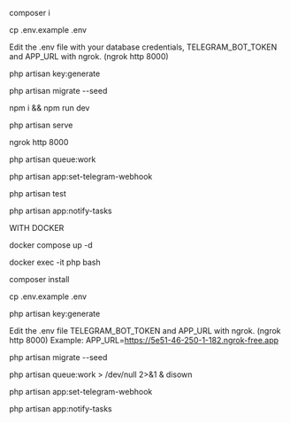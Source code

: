 composer i

cp .env.example .env

Edit the .env file with your database credentials, TELEGRAM_BOT_TOKEN and APP_URL with ngrok. (ngrok http 8000)

php artisan key:generate

php artisan migrate --seed

npm i && npm run dev

php artisan serve

ngrok http 8000

php artisan queue:work

php artisan app:set-telegram-webhook

php artisan test

php artisan app:notify-tasks

WITH DOCKER

docker compose up -d

docker exec -it php bash

composer install

cp .env.example .env

php artisan key:generate

Edit the .env file TELEGRAM_BOT_TOKEN and APP_URL with ngrok. (ngrok http 8000)
Example: APP_URL=https://5e51-46-250-1-182.ngrok-free.app

php artisan migrate --seed

php artisan queue:work > /dev/null 2>&1 & disown

php artisan app:set-telegram-webhook

php artisan app:notify-tasks
